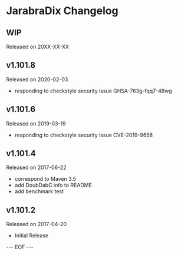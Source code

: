 JarabraDix Changelog
===================

## WIP
Released on 20XX-XX-XX

## v1.101.8
Released on 2020-02-03
- responding to checkstyle security issue GHSA-763g-fqq7-48wg

## v1.101.6
Released on 2019-03-19
- responding to checkstyle security issue CVE-2019-9658

## v1.101.4
Released on 2017-06-22
- correspond to Maven 3.5
- add DoubDabC info to README
- add benchmark test

## v1.101.2
Released on 2017-04-20
- Initial Release

--- EOF ---
